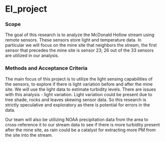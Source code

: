 # EI_project 

### Scope
The goal of this research is to analyze the McDonald Hollow stream using remote sensors. These sensors store light and temperature data. In particular we will focus on the mine site that neighbors the stream, the first sensor that precedes the mine site is sensor 23; 26 out of the 33 sensors are utilized in our analysis. 

### Methods and Acceptance Criteria
The main focus of this project is to utilize the light sensing capabilities of the sensors, to explore if there is light variation before and after the mine site. We will use the light data to estimate turbidity levels. There are issues with this analysis - light variation. Light variation could be present due to tree shade, rocks and leaves skewing sensor data. So this research is strictly speculative and exploratory as there is potential for errors in the data. 

Our team will also be utilizing NOAA precipitation data from the area to cross-reference it to our stream data to see if there is more turbidity present after the mine site, as rain could be a catalyst for extracting more PM from the site into the stream.
